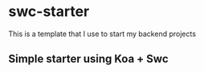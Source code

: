 # swc-starter
This is a template that I use to start my backend projects

## Simple starter using Koa + Swc
